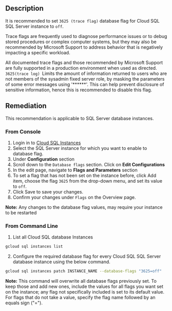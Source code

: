 ## Description

It is recommended to set `3625 (trace flag)` database flag for Cloud SQL SQL Server instance to `off`.

Trace flags are frequently used to diagnose performance issues or to debug stored procedures or complex computer systems, but they may also be recommended by
Microsoft Support to address behavior that is negatively impacting a specific workload.

All documented trace flags and those recommended by Microsoft Support are fully supported in a production environment when used as directed. `3625(trace log) `Limits the amount of information returned to users who are not members of the sysadmin fixed server role, by masking the parameters of some error messages using '******'. This can help prevent disclosure of sensitive information, hence this is recommended to disable this flag.

## Remediation

This recommendation is applicable to SQL Server database instances.

### From Console

1. Login in to [Cloud SQL Instances](https://console.cloud.google.com/sql/instances)
2. Select the SQL Server instance for which you want to enable to database flag.
3. Under **Configuration** section
4. Scroll down to the `Database flags` section. Click on **Edit Configurations**
5. In the edit page, navigate to **Flags and Parameters** section
6. To set a flag that has not been set on the instance before, click Add item, choose the flag `3625` from the drop-down menu, and set its value to `off`.
7. Click Save to save your changes.
8. Confirm your changes under `Flags` on the Overview page.

**Note:** Any changes to the database flag values, may require your instance to be restarted

### From Command Line

1. List all Cloud SQL database Instances

```bash
gcloud sql instances list
```

2. Configure the required database flag for every Cloud SQL SQL Server database instance using the below command.

```bash
gcloud sql instances patch INSTANCE_NAME --database-flags "3625=off"
```

**Note:** This command will overwrite all database flags previously set. To keep those and add new ones, include the values for all flags you want set on the
instance; any flag not specifically included is set to its default value. For flags that do not take a value, specify the flag name followed by an equals
sign ("=").
